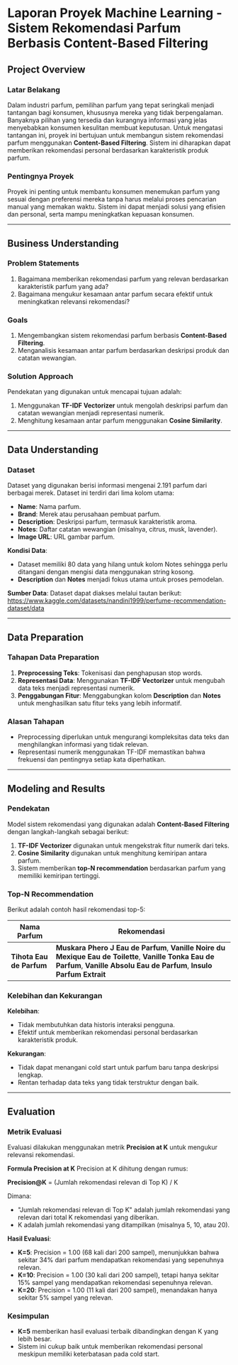 # **Laporan Proyek Machine Learning - Sistem Rekomendasi Parfum Berbasis Content-Based Filtering**

## **Project Overview**

### **Latar Belakang**
Dalam industri parfum, pemilihan parfum yang tepat seringkali menjadi tantangan bagi konsumen, khususnya mereka yang tidak berpengalaman. Banyaknya pilihan yang tersedia dan kurangnya informasi yang jelas menyebabkan konsumen kesulitan membuat keputusan. Untuk mengatasi tantangan ini, proyek ini bertujuan untuk membangun sistem rekomendasi parfum menggunakan **Content-Based Filtering**. Sistem ini diharapkan dapat memberikan rekomendasi personal berdasarkan karakteristik produk parfum.

### **Pentingnya Proyek**
Proyek ini penting untuk membantu konsumen menemukan parfum yang sesuai dengan preferensi mereka tanpa harus melalui proses pencarian manual yang memakan waktu. Sistem ini dapat menjadi solusi yang efisien dan personal, serta mampu meningkatkan kepuasan konsumen.

---

## **Business Understanding**

### **Problem Statements**
1. Bagaimana memberikan rekomendasi parfum yang relevan berdasarkan karakteristik parfum yang ada?
2. Bagaimana mengukur kesamaan antar parfum secara efektif untuk meningkatkan relevansi rekomendasi?

### **Goals**
1. Mengembangkan sistem rekomendasi parfum berbasis **Content-Based Filtering**.
2. Menganalisis kesamaan antar parfum berdasarkan deskripsi produk dan catatan wewangian.

### **Solution Approach**
Pendekatan yang digunakan untuk mencapai tujuan adalah:
1. Menggunakan **TF-IDF Vectorizer** untuk mengolah deskripsi parfum dan catatan wewangian menjadi representasi numerik.
2. Menghitung kesamaan antar parfum menggunakan **Cosine Similarity**.

---

## **Data Understanding**

### **Dataset**
Dataset yang digunakan berisi informasi mengenai 2.191 parfum dari berbagai merek. Dataset ini terdiri dari lima kolom utama:
- **Name**: Nama parfum.
- **Brand**: Merek atau perusahaan pembuat parfum.
- **Description**: Deskripsi parfum, termasuk karakteristik aroma.
- **Notes**: Daftar catatan wewangian (misalnya, citrus, musk, lavender).
- **Image URL**: URL gambar parfum.

**Kondisi Data**:
- Dataset  memiliki 80 data yang hilang untuk kolom Notes sehingga perlu ditangani dengan mengisi data menggunakan string kosong.
- **Description** dan **Notes** menjadi fokus utama untuk proses pemodelan.

**Sumber Data**:
Dataset dapat diakses melalui tautan berikut: https://www.kaggle.com/datasets/nandini1999/perfume-recommendation-dataset/data

---

## **Data Preparation**

### **Tahapan Data Preparation**
1. **Preprocessing Teks**: Tokenisasi dan penghapusan stop words.
2. **Representasi Data**: Menggunakan **TF-IDF Vectorizer** untuk mengubah data teks menjadi representasi numerik.
3. **Penggabungan Fitur**: Menggabungkan kolom **Description** dan **Notes** untuk menghasilkan satu fitur teks yang lebih informatif.

### **Alasan Tahapan**
- Preprocessing diperlukan untuk mengurangi kompleksitas data teks dan menghilangkan informasi yang tidak relevan.
- Representasi numerik menggunakan TF-IDF memastikan bahwa frekuensi dan pentingnya setiap kata diperhatikan.

---

## **Modeling and Results**

### **Pendekatan**
Model sistem rekomendasi yang digunakan adalah **Content-Based Filtering** dengan langkah-langkah sebagai berikut:
1. **TF-IDF Vectorizer** digunakan untuk mengekstrak fitur numerik dari teks.
2. **Cosine Similarity** digunakan untuk menghitung kemiripan antara parfum.
3. Sistem memberikan **top-N recommendation** berdasarkan parfum yang memiliki kemiripan tertinggi.

### **Top-N Recommendation**
Berikut adalah contoh hasil rekomendasi top-5:

| **Nama Parfum**        | **Rekomendasi**                                             |
|------------------------|-------------------------------------------------------------|
| **Tihota Eau de Parfum**       | **Muskara Phero J Eau de Parfum**, **Vanille Noire du Mexique Eau de Toilette**, **Vanille Tonka Eau de Parfum**, **Vanille Absolu Eau de Parfum**, **Insulo Parfum Extrait**  |

### **Kelebihan dan Kekurangan**
**Kelebihan**:
- Tidak membutuhkan data historis interaksi pengguna.
- Efektif untuk memberikan rekomendasi personal berdasarkan karakteristik produk.

**Kekurangan**:
- Tidak dapat menangani cold start untuk parfum baru tanpa deskripsi lengkap.
- Rentan terhadap data teks yang tidak terstruktur dengan baik.

---

## **Evaluation**

### **Metrik Evaluasi**
Evaluasi dilakukan menggunakan metrik **Precision at K** untuk mengukur relevansi rekomendasi.

**Formula Precision at K**
Precision at K dihitung dengan rumus:

**Precision@K** = (Jumlah rekomendasi relevan di Top K) / K

Dimana:
- "Jumlah rekomendasi relevan di Top K" adalah jumlah rekomendasi yang relevan dari total K rekomendasi yang diberikan.
- K adalah jumlah rekomendasi yang ditampilkan (misalnya 5, 10, atau 20).

**Hasil Evaluasi**:
- **K=5**: Precision = 1.00 (68 kali dari 200 sampel), menunjukkan bahwa sekitar 34% dari parfum mendapatkan rekomendasi yang sepenuhnya relevan.
- **K=10**: Precision = 1.00 (30 kali dari 200 sampel), tetapi hanya sekitar 15% sampel yang mendapatkan rekomendasi sepenuhnya relevan.
- **K=20**: Precision = 1.00 (11 kali dari 200 sampel), menandakan hanya sekitar 5% sampel yang relevan.

### **Kesimpulan**
- **K=5** memberikan hasil evaluasi terbaik dibandingkan dengan K yang lebih besar.
- Sistem ini cukup baik untuk memberikan rekomendasi personal meskipun memiliki keterbatasan pada cold start.
